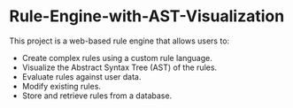 # Rule-Engine-with-AST-Visualization

This project is a web-based rule engine that allows users to:

- Create complex rules using a custom rule language.
- Visualize the Abstract Syntax Tree (AST) of the rules.
- Evaluate rules against user data.
- Modify existing rules.
- Store and retrieve rules from a database.
